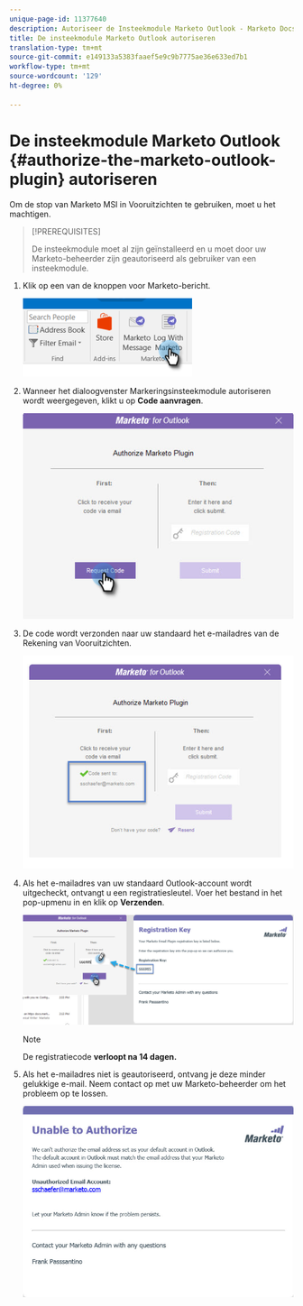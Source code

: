 ```yaml
---
unique-page-id: 11377640
description: Autoriseer de Insteekmodule Marketo Outlook - Marketo Docs - Productdocumentatie
title: De insteekmodule Marketo Outlook autoriseren
translation-type: tm+mt
source-git-commit: e149133a5383faaef5e9c9b7775ae36e633ed7b1
workflow-type: tm+mt
source-wordcount: '129'
ht-degree: 0%

---
```



# De insteekmodule Marketo Outlook {#authorize-the-marketo-outlook-plugin} autoriseren

Om de stop van Marketo MSI in Vooruitzichten te gebruiken, moet u het machtigen.

>[!PREREQUISITES]
>
>De insteekmodule moet al zijn geïnstalleerd en u moet door uw Marketo-beheerder zijn geautoriseerd als gebruiker van een insteekmodule.

1. Klik op een van de knoppen voor Marketo-bericht.

   ![](assets/image2016-8-24-16-3a4-3a28.png)

1. Wanneer het dialoogvenster Markeringsinsteekmodule autoriseren wordt weergegeven, klikt u op **Code aanvragen**.

   ![](assets/image2016-8-24-16-3a6-3a51.png)

1. De code wordt verzonden naar uw standaard het e-mailadres van de Rekening van Vooruitzichten.

   ![](assets/image2016-8-24-16-3a8-3a36.png)

1. Als het e-mailadres van uw standaard Outlook-account wordt uitgecheckt, ontvangt u een registratiesleutel. Voer het bestand in het pop-upmenu in en klik op **Verzenden**.

   ![](assets/image2016-8-24-16-3a12-3a48.png)

   >[!NOTE]
   >
   >De registratiecode **verloopt na 14 dagen.**

1. Als het e-mailadres niet is geautoriseerd, ontvang je deze minder gelukkige e-mail. Neem contact op met uw Marketo-beheerder om het probleem op te lossen.

   ![](assets/image2016-8-24-16-3a25-3a27.png)

